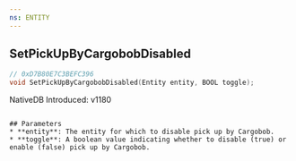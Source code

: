 ```yaml
---
ns: ENTITY
---
```

## SetPickUpByCargobobDisabled

```c
// 0xD7B80E7C3BEFC396
void SetPickUpByCargobobDisabled(Entity entity, BOOL toggle);
```

NativeDB Introduced: v1180
```

## Parameters
* **entity**: The entity for which to disable pick up by Cargobob.
* **toggle**: A boolean value indicating whether to disable (true) or enable (false) pick up by Cargobob.

